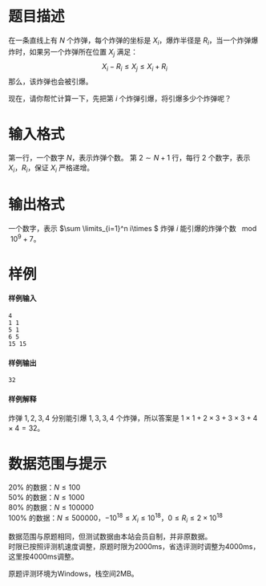 
# 题目描述

在一条直线上有 $N$ 个炸弹，每个炸弹的坐标是 $X_i$，爆炸半径是 $R_i$，当一个炸弹爆炸时，如果另一个炸弹所在位置 $X_j$ 满足：
$$
X_i-R_i\leq X_j \leq X_i+R_i
$$
那么，该炸弹也会被引爆。

现在，请你帮忙计算一下，先把第 $i$ 个炸弹引爆，将引爆多少个炸弹呢？

# 输入格式

第一行，一个数字 $N$，表示炸弹个数。
第 $2\sim N+1$ 行，每行 $2$ 个数字，表示 $X_i$，$R_i$，保证 $X_i$ 严格递增。

# 输出格式

一个数字，表示 $\sum \limits_{i=1}^n i\times $ 炸弹 $i$ 能引爆的炸弹个数 $\mod 10^9+7$。

# 样例

#### 样例输入
```plain
4
1 1
5 1
6 5
15 15
```

#### 样例输出
```plain
32
```

#### 样例解释
炸弹 $1,2,3,4$ 分别能引爆 $1,3,3,4$ 个炸弹，所以答案是 $1\times 1+2\times 3+3\times 3+4\times 4=32$。

# 数据范围与提示

$20\%$ 的数据：$N\leq 100$  
$50\%$ 的数据：$N\leq 1000$  
$80\%$ 的数据：$N\leq 100000$  
$100\%$ 的数据：$N\leq 500000$，$-10^{18}\leq X_i\leq 10^{18}$，$0\leq R_i\leq 2\times 10^{18}$

数据范围与原题相同，但测试数据由本站会员自制，并非原数据。  
时限已按照评测机速度调整，原题时限为2000ms，省选评测时调整为4000ms，这里按4000ms调整。  

原题评测环境为Windows，栈空间2MB。

